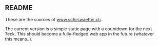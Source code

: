 README
------

These are the sources of www.schiiswaetter.ch.

The current version is a simple static page with a countdown for the next 7eck. This should become a fully-fledged web app in the future (whatever this means..).
